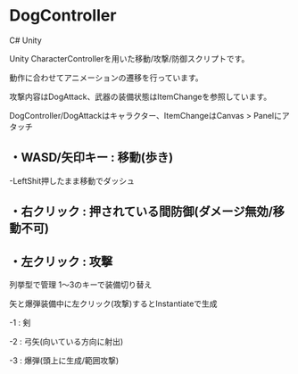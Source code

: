 # DogController
C# Unity


Unity CharacterControllerを用いた移動/攻撃/防御スクリプトです。

動作に合わせてアニメーションの遷移を行っています。

攻撃内容はDogAttack、武器の装備状態はItemChangeを参照しています。

DogController/DogAttackはキャラクター、ItemChangeはCanvas > Panelにアタッチ


・WASD/矢印キー : 移動(歩き)
---------------------------------------------------------
-LeftShit押したまま移動でダッシュ

・右クリック : 押されている間防御(ダメージ無効/移動不可)
---------------------------------------------------------
・左クリック : 攻撃
--------------------
列挙型で管理 1～3のキーで装備切り替え

矢と爆弾装備中に左クリック(攻撃)するとInstantiateで生成

-1 : 剣

-2 : 弓矢(向いている方向に射出)

-3 : 爆弾(頭上に生成/範囲攻撃)
